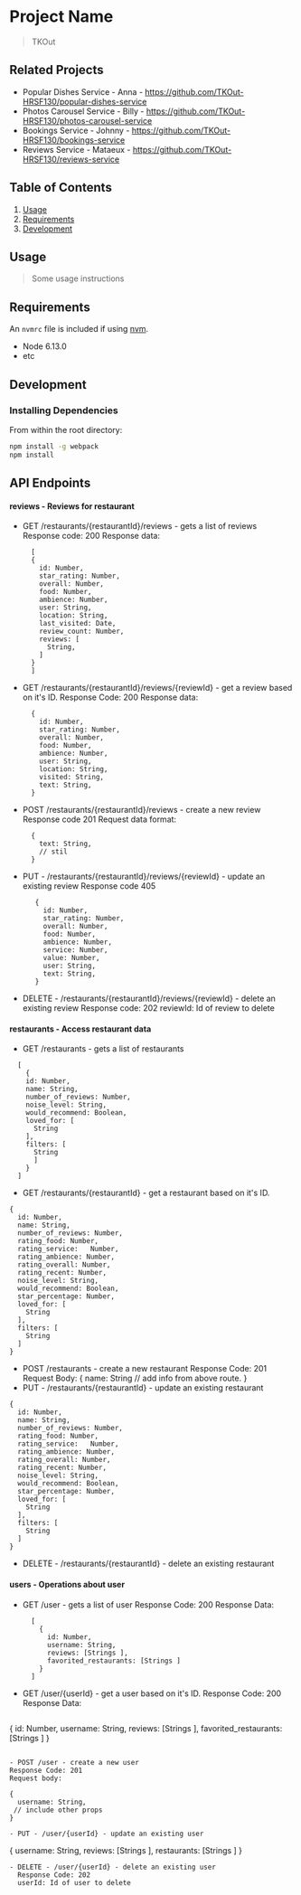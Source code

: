 # Project Name

> TKOut

## Related Projects

  - Popular Dishes Service - Anna - https://github.com/TKOut-HRSF130/popular-dishes-service
  - Photos Carousel Service - Billy - https://github.com/TKOut-HRSF130/photos-carousel-service
  - Bookings Service - Johnny - https://github.com/TKOut-HRSF130/bookings-service
  - Reviews Service - Mataeux - https://github.com/TKOut-HRSF130/reviews-service

## Table of Contents

1. [Usage](#Usage)
1. [Requirements](#requirements)
1. [Development](#development)

## Usage

> Some usage instructions

## Requirements

An `nvmrc` file is included if using [nvm](https://github.com/creationix/nvm).

- Node 6.13.0
- etc

## Development

### Installing Dependencies

From within the root directory:

```sh
npm install -g webpack
npm install
```

## API Endpoints

#### reviews - Reviews for restaurant
- GET /restaurants/{restaurantId}/reviews - gets a list of reviews
  Response code: 200
  Response data:
  ```
    [
    {
      id: Number,
      star_rating: Number,
      overall: Number,
      food: Number,
      ambience: Number,
      user: String,
      location: String,
      last_visited: Date,
      review_count: Number,
      reviews: [
        String,
      ]
    }
    ]
  ```
- GET /restaurants/{restaurantId}/reviews/{reviewId} - get a review based on it's ID.
  Response Code: 200
  Response data:
  ```
    {
      id: Number,
      star_rating: Number,
      overall: Number,
      food: Number,
      ambience: Number,
      user: String,
      location: String,
      visited: String,
      text: String,
    }
  ```
- POST /restaurants/{restaurantId}/reviews - create a new review
  Response code 201
  Request data format:
  ```
    {
      text: String,
      // stil
    }
  ```
- PUT - /restaurants/{restaurantId}/reviews/{reviewId} - update an existing review
  Response code 405
   ```
      {
        id: Number,
        star_rating: Number,
        overall: Number,
        food: Number,
        ambience: Number,
        service: Number,
        value: Number,
        user: String,
        text: String,
      }
    ```
- DELETE -  /restaurants/{restaurantId}/reviews/{reviewId} - delete an existing review
  Response code: 202
  reviewId: Id of review to delete

#### restaurants - Access restaurant data
- GET /restaurants - gets a list of restaurants
```
  [
    {
    id: Number,
    name: String,
    number_of_reviews: Number,
    noise_level: String,
    would_recommend: Boolean,
    loved_for: [
      String
    ],
    filters: [
      String
      ]
    }
  ]
```
- GET /restaurants/{restaurantId} - get a restaurant based on it's ID.
```
{
  id: Number,
  name: String,
  number_of_reviews: Number,
  rating_food: Number,
  rating_service:	Number,
  rating_ambience: Number,
  rating_overall: Number,
  rating_recent: Number,
  noise_level: String,
  would_recommend: Boolean,
  star_percentage: Number,
  loved_for: [
    String
  ],
  filters: [
    String
  ]
}
```
- POST /restaurants - create a new restaurant
  Response Code: 201
  Request Body:
    {
      name: String
      // add info from above route.
    }
- PUT - /restaurants/{restaurantId} - update an existing restaurant
```
{
  id: Number,
  name: String,
  number_of_reviews: Number,
  rating_food: Number,
  rating_service:	Number,
  rating_ambience: Number,
  rating_overall: Number,
  rating_recent: Number,
  noise_level: String,
  would_recommend: Boolean,
  star_percentage: Number,
  loved_for: [
    String
  ],
  filters: [
    String
  ]
}
```
- DELETE - /restaurants/{restaurantId} - delete an existing restaurant

#### users - Operations about user

- GET /user - gets a list of user
  Response Code: 200
  Response Data:
  ```
    [
      {
        id: Number,
        username: String,
        reviews: [Strings ],
        favorited_restaurants: [Strings ]
      }
    ]
    ```
- GET /user/{userId} - get a user based on it's ID.
  Response Code: 200
  Response Data:
  ```
 {
    id: Number,
    username: String,
    reviews: [Strings ],
    favorited_restaurants: [Strings ]
  }
  ```

- POST /user - create a new user
  Response Code: 201
  Request body:
  ```
    {
      username: String,
     // include other props
    }
  ```
- PUT - /user/{userId} - update an existing user
```
   {
    username: String,
    reviews: [Strings ],
    restaurants: [Strings ]
  }
```
- DELETE - /user/{userId} - delete an existing user
  Response Code: 202
  userId: Id of user to delete